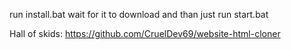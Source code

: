 run install.bat wait for it to download
and than just run start.bat


Hall of skids:
https://github.com/CruelDev69/website-html-cloner
